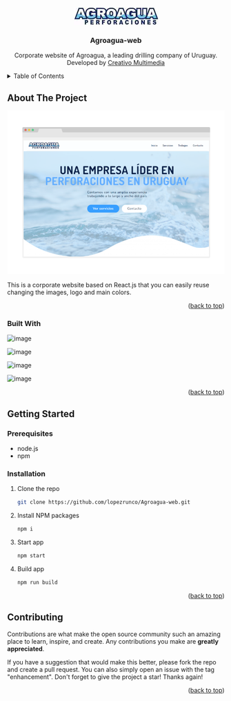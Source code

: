 <div id="top"></div>

<!-- PROJECT LOGO -->
<br />
<div align="center">
  <a href="https://github.com/lopezrunco/Agroagua-web">
    <img src="logo.png" alt="Logo" width="195" height="40">
  </a>

<h3 align="center">Agroagua-web</h3>

  <p align="center">
    Corporate website of Agroagua, a leading drilling company of Uruguay.
    <br />
    Developed by <a href='http://creativo.com.uy/'>Creativo Multimedia</a>
  </p>
</div>



<!-- TABLE OF CONTENTS -->
<details>
  <summary>Table of Contents</summary>
  <ol>
    <li>
      <a href="#about-the-project">About The Project</a>
      <ul>
        <li><a href="#built-with">Built With</a></li>
      </ul>
    </li>
    <li>
      <a href="#getting-started">Getting Started</a>
      <ul>
        <li><a href="#prerequisites">Prerequisites</a></li>
        <li><a href="#installation">Installation</a></li>
      </ul>
    </li>
    <li><a href="#contributing">Contributing</a></li>
  </ol>
</details>



<!-- ABOUT THE PROJECT -->
## About The Project

<img src='screenshot.png' />

This is a corporate website based on React.js that you can easily reuse changing the images, logo and main colors.

<p align="right">(<a href="#top">back to top</a>)</p>



### Built With

![image](https://img.shields.io/badge/React-20232A?style=for-the-badge&logo=react&logoColor=61DAFB)

![image](https://img.shields.io/badge/Sass-CC6699?style=for-the-badge&logo=sass&logoColor=white)

![image](https://img.shields.io/badge/Bootstrap-563D7C?style=for-the-badge&logo=bootstrap&logoColor=white)

![image](https://img.shields.io/badge/Font_Awesome-339AF0?style=for-the-badge&logo=fontawesome&logoColor=white)


<p align="right">(<a href="#top">back to top</a>)</p>



<!-- GETTING STARTED -->
## Getting Started

### Prerequisites

* node.js
* npm

### Installation

1. Clone the repo
   ```sh
   git clone https://github.com/lopezrunco/Agroagua-web.git
   ```
2. Install NPM packages
   ```sh
   npm i
   ```
3. Start app
   ```sh
   npm start
   ```
3. Build app
   ```sh
   npm run build
   ```

<p align="right">(<a href="#top">back to top</a>)</p>



<!-- CONTRIBUTING -->
## Contributing

Contributions are what make the open source community such an amazing place to learn, inspire, and create. Any contributions you make are **greatly appreciated**.

If you have a suggestion that would make this better, please fork the repo and create a pull request. You can also simply open an issue with the tag "enhancement".
Don't forget to give the project a star! Thanks again!

<p align="right">(<a href="#top">back to top</a>)</p>